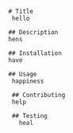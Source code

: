 
    # Title
     hello

    ## Description 
    hens
    
    ## Installation 
    have
    
    ## Usage
     happiness
    
     ## Contributing
     help
    
     ## Testing
       heal
    